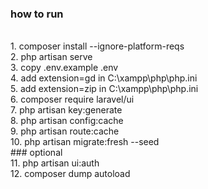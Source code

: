 ### how to run

<br>
1. composer install --ignore-platform-reqs
<br>
2. php artisan serve
<br>
3. copy .env.example .env
<br>
4. add extension=gd in C:\xampp\php\php.ini
<br>
5. add extension=zip in C:\xampp\php\php.ini
<br>
6. composer require laravel/ui
<br>
7. php artisan key:generate
<br>
8. php artisan config:cache
<br>
9. php artisan route:cache 
<br>
10. php artisan migrate:fresh --seed
<br>
### optional
<br>
11. php artisan ui:auth
<br>
12. composer dump autoload
